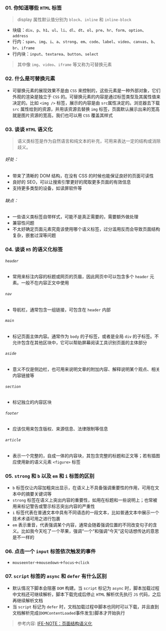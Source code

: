 ### 01. 你知道哪些 `HTML` 标签
> display 属性默认值分别为 `block`、`inline` 和 `inline-block`
- 块级：`div`、`p`、`h1`、`ul`、`li`、`dl`、`dt`、`ol`、`pre`、`hr`、`form`、`option`、`address`
- 行内：`span`、`img`、`i`、`a`、`strong`、`em`、`code`、`label`、`video`、`canvas`、`b`、`br`、`iframe`
- 行内块：`input`、`textarea`、`button`、`select`
> 其中像 `img`、`video`、`iframe` 等又称为可替换元素
### 02. 什么是可替换元素
- 可替换元素的展现效果不是由 `CSS` 来控制的，这些元素是一种外部对象，它们外观的渲染是独立于 `CSS` 的。可替换元素的内容是通过标签类型及其属性值来决定的。比如 `<img />` 标签，展示的内容是由 `src`属性决定的。浏览器去下载 `src` 属性给到的资源，并用该资源去替换 `img` 标签，页面默认展示出来的宽高就是图片资源的宽高，我们也可以用 `CSS` 覆盖其样式
### 03. 谈谈 `HTML` 语义化
> 语义类标签是作为自然语言和纯文本的补充，可用来表达一定的结构或消除歧义。
###### 好处：
- 带来了清晰的 DOM 结构，在没有 CSS 的时候也能保证良好的页面可读性
- 良好的 SEO，可以让搜索引擎更好的爬取更多页面的有效信息
- 支持更多类型的设备，如读屏软件等
###### 缺点：
- 一些语义类标签自带样式，可能不是真正需要的，需要额外做处理
- 兼容性问题
- 不太好确定页面元素究竟该使用哪个语义标签，过分滥用反而会导致页面结构复杂，嵌套过深等问题
### 04. 谈谈 `H5` 的语义化标签
###### `header`
- 常用来标注内容的标题或网页的页眉，因此网页中可以包含多个 `header` 元素。一般不在内容正文中使用
###### `nav`
- 导航栏，通常包含一组链接，可包含在 `header` 内部
###### `main`
- 标记页面主体内容。通常作为 `body` 的子标签，或者是全局 `div` 的子标签。不允许包含在其他区块中，它可以帮助屏幕阅读工具识别页面的主体部分
###### `aside`
- 意义不仅是侧边栏，也可用来说明文章的附加内容、解释说明某个观点、相关内容链接等
###### `section`
- 标记独立的内容区块
###### `footer`
- 应该仅用来包含版权、来源信息、法律限制等信息
###### `article`
- 表示一个完整的，自成一体的内容块，其包含完整的标题和正文等；若有插图应使用新的语义元素 `<figure>` 标签
### 05. `strong` 和 `b` 以及 `em` 和 `i` 标签的区别
- `b` 标签仅让内容加粗突出显示，在语义上不具备强调重要性的作用，可用在文本中的摘要关键词等
- `strong` 标签在语义上突出内容的重要性，如用在标题和一些说明上；也常被用来标记警告或警示标志突出内容的严重性
- `i` 标签代表在普通文本中具有不同语态的一段文本，比如普通文本中展示一个技术术语可用之进行包裹
- `em` 表示重音，代表强调某个内容，通常会随着强调位置的不同改变句子的含义。比如我今天吃了一个苹果，强调“一个“和强调“今天“这句话想传达的意思是不一样的
### 06. 点击一个 `input` 标签依次触发的事件
- `mouseenter`->`mousedown`->`focus`->`click`
### 07. `script` 标签的 `async` 和 `defer` 有什么区别
- 默认情况下脚本会阻塞 `DOM` 构建。当 `script` 标记为 `async` 时，脚本加载过程中文档还可继续解析，脚本下载完成后停止 `HTML` 解析优先执行 `JS` 代码，之后再继续解析文档
- 当 `script` 标记为 `defer` 时，文档加载过程中脚本也同时可以下载，并且直到文档解析完成(`DOMContentLoaded`事件发生)脚本才开始执行
> 参考内容: [IFE-NOTE：页面结构语义化](https://rainylog.com/post/ife-note-1/)
